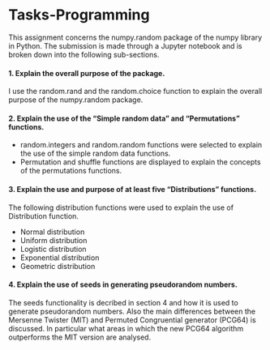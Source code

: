 # Tasks-Programming

This assignment concerns the numpy.random package of the numpy library in Python. The submission is made through a Jupyter notebook and is broken down into the following sub-sections.

#### 1. Explain the overall purpose of the package.
I use the random.rand and the random.choice function to explain the overall purpose of the numpy.random package.


#### 2. Explain the use of the “Simple random data” and “Permutations” functions.
- random.integers and random.random functions were selected to explain the use of the simple random data functions.
- Permutation and shuffle functions are displayed to explain the concepts of the permutations functions.


#### 3. Explain the use and purpose of at least five “Distributions” functions.
The following distribution functions were used to explain the use of Distribution function.
- Normal distribution
- Uniform distribution
- Logistic distribution
- Exponential distribution
- Geometric distribution

#### 4. Explain the use of seeds in generating pseudorandom numbers.
The seeds functionality is decribed in section 4 and how it is used to generate pseudorandom numbers. Also the main differences between the Mersenne Twister (MIT) and Permuted Congruential generator (PCG64) is discussed. In particular what areas in which the new PCG64 algorithm outperforms the MIT version are analysed.

